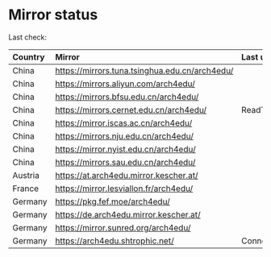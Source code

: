 <script src="./time.js"></script>
# Mirror status
Last check: <script type="text/javascript">localize(1751484013.992339);</script>

|Country|Mirror|Last update|
|:------|:-----|:----------|
|China|https://mirrors.tuna.tsinghua.edu.cn/arch4edu/|<script type="text/javascript">localize(1751439061);</script>|
|China|https://mirrors.aliyun.com/arch4edu/|<script type="text/javascript">localize(1751439061);</script>|
|China|https://mirrors.bfsu.edu.cn/arch4edu/|<script type="text/javascript">localize(1751439061);</script>|
|China|https://mirrors.cernet.edu.cn/arch4edu/|ReadTimeout|
|China|https://mirror.iscas.ac.cn/arch4edu/|<script type="text/javascript">localize(1750574662);</script>|
|China|https://mirrors.nju.edu.cn/arch4edu/|<script type="text/javascript">localize(1751352594);</script>|
|China|https://mirror.nyist.edu.cn/arch4edu/|<script type="text/javascript">localize(1751439061);</script>|
|China|https://mirrors.sau.edu.cn/arch4edu/|<script type="text/javascript">localize(1751222619);</script>|
|Austria|https://at.arch4edu.mirror.kescher.at/|<script type="text/javascript">localize(1751439061);</script>|
|France|https://mirror.lesviallon.fr/arch4edu/|<script type="text/javascript">localize(1751439061);</script>|
|Germany|https://pkg.fef.moe/arch4edu/|<script type="text/javascript">localize(1751439061);</script>|
|Germany|https://de.arch4edu.mirror.kescher.at/|<script type="text/javascript">localize(1751439061);</script>|
|Germany|https://mirror.sunred.org/arch4edu/|<script type="text/javascript">localize(1751439061);</script>|
|Germany|https://arch4edu.shtrophic.net/|ConnectionError|

<script src="./tablefilter/tablefilter.js"></script>
<script src="./table.js"></script>